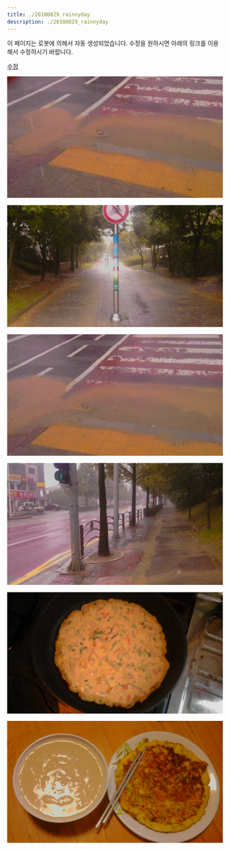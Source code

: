 ```yaml
---
title: ./20100829_rainnyday
description: ./20100829_rainnyday
---
```



이 페이지는 로봇에 의해서 자동 생성되었습니다. 수정을 원하시면 아래의 링크를 이용해서 수정하시기 바랍니다. 


[수정](https://www.github.com/boyinblue/boyinblue.github.io/edit/main/901_diary/./20100829_rainnyday/README.md)


<!---P100829001.jpg-->
![이미지](P100829001.jpg)


<!---P100829002.jpg-->
![이미지](P100829002.jpg)


<!---P100829003.jpg-->
![이미지](P100829003.jpg)


<!---P100829004.jpg-->
![이미지](P100829004.jpg)


<!---P100829005.jpg-->
![이미지](P100829005.jpg)


<!---P100829006.jpg-->
![이미지](P100829006.jpg)


